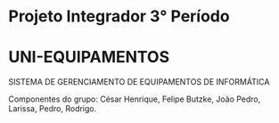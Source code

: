 # Projeto Integrador 3° Período

# UNI-EQUIPAMENTOS

SISTEMA DE GERENCIAMENTO DE EQUIPAMENTOS DE INFORMÁTICA

Componentes do grupo: César Henrique, Felipe Butzke, João Pedro, Larissa, Pedro, Rodrigo.



